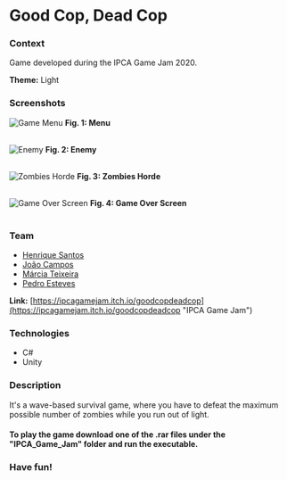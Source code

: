 # Good Cop, Dead Cop 

### Context
Game developed during the IPCA Game Jam 2020.

**Theme:** Light

### Screenshots
![Game Menu](https://i.imgur.com/1MsUoCj.png "Menu")
**Fig. 1: Menu** <br><br>

![Enemy](https://i.imgur.com/n6jau4a.png "Enemy")
**Fig. 2: Enemy** <br><br>

![Zombies Horde](https://i.imgur.com/BvHfF0f.png "Zombies Horde")
**Fig. 3: Zombies Horde** <br><br>

![Game Over Screen](https://i.imgur.com/zUqXf37.png "Game Over Screen")
**Fig. 4: Game Over Screen** <br><br>

### Team
* [Henrique Santos](https://github.com/HenriJSantos "HenriJSantos")
* [João Campos](https://github.com/Pastilhas "Pastilhas")
* [Márcia Teixeira](https://github.com/marciat "marciat")
* [Pedro Esteves](https://github.com/pemesteves "pemesteves")


**Link:** [https://ipcagamejam.itch.io/goodcopdeadcop](https://ipcagamejam.itch.io/goodcopdeadcop "IPCA Game Jam")

### Technologies
* C#
* Unity 

### Description
It's a wave-based survival game, where you have to defeat the maximum possible number of zombies while you run out of light. 

#### To play the game download one of the .rar files under the "IPCA_Game_Jam" folder and run the executable. 
### Have fun!

